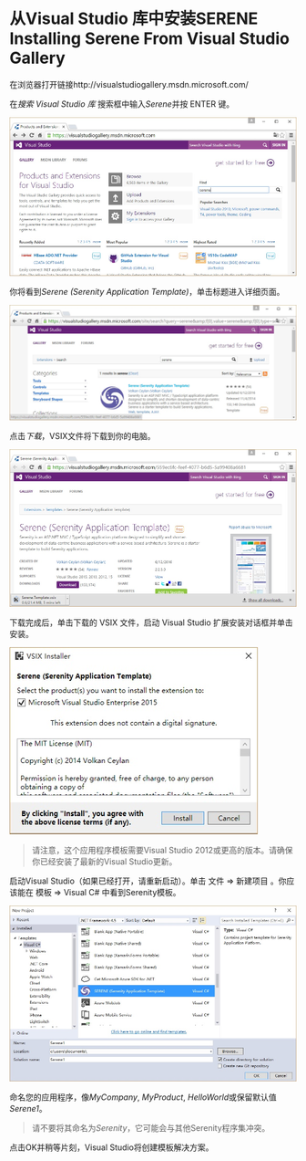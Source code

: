 # 从Visual Studio 库中安装SERENE Installing Serene From Visual Studio Gallery

在浏览器打开链接http://visualstudiogallery.msdn.microsoft.com/ 

在*搜索 Visual Studio 库* 搜索框中输入*Serene*并按 ENTER 键。

![Visual Studio Gallery](img/visual_studio_gallery.jpg)


你将看到*Serene (Serenity Application Template)*，单击标题进入详细页面。

![Visual Studio Search Result](img/visual_studio_gallery_search_result.jpg)


点击*下载*，VSIX文件将下载到你的电脑。

![Visual Studio Gallery Download](img/visual_studio_gallery_download.jpg)


下载完成后，单击下载的 VSIX 文件，启动 Visual Studio 扩展安装对话框并单击安装。

![VSIX Installation](img/vsix_installation.jpg)

> 请注意，这个应用程序模板需要Visual Studio 2012或更高的版本。请确保你已经安装了最新的Visual Studio更新。


启动Visual Studio（如果已经打开，请重新启动）。单击 文件 => 新建项目 。你应该能在 模板 => Visual C# 中看到Serenity模板。

![VSIX New Project](img/vsix_new_project.jpg)


命名您的应用程序，像*MyCompany*, *MyProduct*, *HelloWorld*或保留默认值*Serene1*。

> 请不要将其命名为*Serenity*，它可能会与其他Serenity程序集冲突。

点击OK并稍等片刻，Visual Studio将创建模板解决方案。

